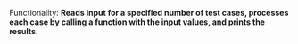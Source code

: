 Functionality: **Reads input for a specified number of test cases, processes each case by calling a function with the input values, and prints the results.**